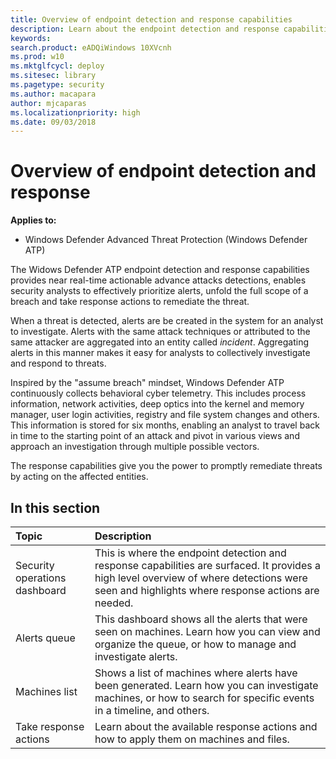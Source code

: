```yaml
---
title: Overview of endpoint detection and response capabilities
description: Learn about the endpoint detection and response capabilities in Windows Defender ATP
keywords: 
search.product: eADQiWindows 10XVcnh
ms.prod: w10
ms.mktglfcycl: deploy
ms.sitesec: library
ms.pagetype: security
ms.author: macapara
author: mjcaparas
ms.localizationpriority: high
ms.date: 09/03/2018
---
```


# Overview of endpoint detection and response 

**Applies to:**
- Windows Defender Advanced Threat Protection (Windows Defender ATP)


The Widows Defender ATP endpoint detection and response capabilities provides near real-time actionable advance attacks detections, enables security analysts to effectively prioritize alerts, unfold the full scope of a breach and take response actions to remediate the threat.


When a threat is detected, alerts are be created in the system for an analyst to investigate. Alerts with the same attack techniques or attributed to the same attacker are aggregated into an entity called _incident_. Aggregating alerts in this manner makes it easy for analysts to collectively investigate and respond to threats.

Inspired by the "assume breach" mindset, Windows Defender ATP continuously collects behavioral cyber telemetry. This includes process information, network activities, deep optics into the kernel and memory manager, user login activities, registry and file system changes and others. This information is stored for six months, enabling an analyst to travel back in time to the  starting point of an attack and pivot in various views and approach an investigation through multiple possible vectors. 

The response capabilities give you the power to promptly remediate threats by acting on the affected entities. 

## In this section

Topic | Description 
:---|:---
Security operations dashboard | This is where the endpoint detection and response capabilities are surfaced. It provides a high level overview of where detections were seen and highlights where response actions are needed. 
Alerts queue | This dashboard shows all the alerts that were seen on machines. Learn how you can view and organize the queue, or how to manage and investigate alerts.
Machines list | Shows a list of machines where alerts have been generated. Learn how you can investigate machines, or how to search for specific events in a timeline, and others.
Take response actions | Learn about the available response actions and how to apply them on machines and files.






